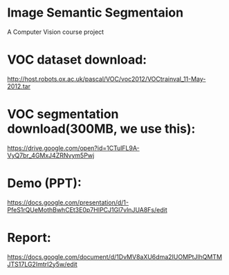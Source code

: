 # Image Semantic Segmentaion		
 A Computer Vision course project		
		
# VOC dataset download:		
 http://host.robots.ox.ac.uk/pascal/VOC/voc2012/VOCtrainval_11-May-2012.tar	
 
 # VOC segmentation download(300MB, we use this):
 https://drive.google.com/open?id=1CTulFL9A-VyQ7br_4GMxJ4ZRNvym5Pwj

# Demo (PPT):
https://docs.google.com/presentation/d/1-PfeS1rQUeMothBwhCEt3E0p7HIPCJ1Gl7vlnJUA8Fs/edit
# Report:
https://docs.google.com/document/d/1DvMV8aXU6dma2IUOMPtJlhQMTMJTS17LG2ImtrI2y5w/edit
